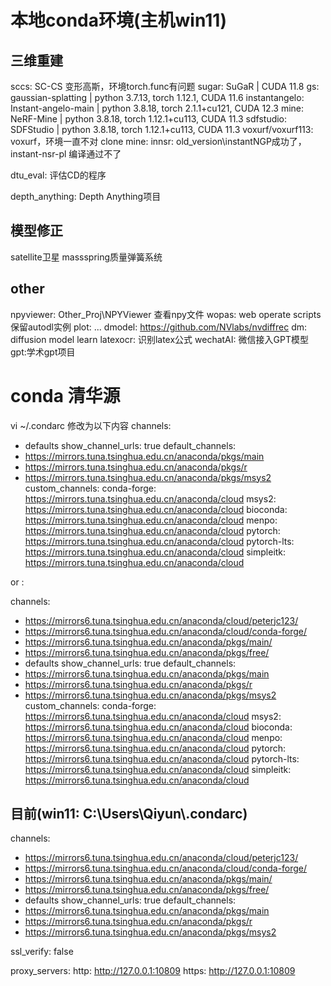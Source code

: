 # 本地conda环境(主机win11)

## 三维重建
sccs: SC-CS 变形高斯，环境torch.func有问题
sugar: SuGaR | CUDA 11.8
gs: gaussian-splatting | python 3.7.13, torch 1.12.1, CUDA 11.6
instantangelo: Instant-angelo-main | python 3.8.18, torch 2.1.1+cu121, CUDA 12.3
mine: NeRF-Mine |  python 3.8.18, torch 1.12.1+cu113, CUDA 11.3
sdfstudio: SDFStudio | python 3.8.18, torch 1.12.1+cu113, CUDA 11.3
voxurf/voxurf113: voxurf，环境一直不对
clone mine:
  innsr: old_version\instantNGP成功了，instant-nsr-pl 编译通过不了



dtu_eval: 评估CD的程序

depth_anything: Depth Anything项目

## 模型修正
satellite卫星
massspring质量弹簧系统

## other
npyviewer: Other_Proj\NPYViewer 查看npy文件
wopas: web operate scripts 保留autodl实例
plot: ...
dmodel: https://github.com/NVlabs/nvdiffrec
dm: diffusion model learn
latexocr: 识别latex公式
wechatAI: 微信接入GPT模型
gpt:学术gpt项目


# conda 清华源
vi  ~/.condarc
修改为以下内容
channels:
  - defaults
show_channel_urls: true
default_channels:
  - https://mirrors.tuna.tsinghua.edu.cn/anaconda/pkgs/main
  - https://mirrors.tuna.tsinghua.edu.cn/anaconda/pkgs/r
  - https://mirrors.tuna.tsinghua.edu.cn/anaconda/pkgs/msys2
custom_channels:
  conda-forge: https://mirrors.tuna.tsinghua.edu.cn/anaconda/cloud
  msys2: https://mirrors.tuna.tsinghua.edu.cn/anaconda/cloud
  bioconda: https://mirrors.tuna.tsinghua.edu.cn/anaconda/cloud
  menpo: https://mirrors.tuna.tsinghua.edu.cn/anaconda/cloud
  pytorch: https://mirrors.tuna.tsinghua.edu.cn/anaconda/cloud
  pytorch-lts: https://mirrors.tuna.tsinghua.edu.cn/anaconda/cloud
  simpleitk: https://mirrors.tuna.tsinghua.edu.cn/anaconda/cloud

or :

channels:
  - https://mirrors6.tuna.tsinghua.edu.cn/anaconda/cloud/peterjc123/
  - https://mirrors6.tuna.tsinghua.edu.cn/anaconda/cloud/conda-forge/
  - https://mirrors6.tuna.tsinghua.edu.cn/anaconda/pkgs/main/
  - https://mirrors6.tuna.tsinghua.edu.cn/anaconda/pkgs/free/
  - defaults
show_channel_urls: true
default_channels:
  - https://mirrors6.tuna.tsinghua.edu.cn/anaconda/pkgs/main
  - https://mirrors6.tuna.tsinghua.edu.cn/anaconda/pkgs/r
  - https://mirrors6.tuna.tsinghua.edu.cn/anaconda/pkgs/msys2
custom_channels:
  conda-forge: https://mirrors6.tuna.tsinghua.edu.cn/anaconda/cloud
  msys2: https://mirrors6.tuna.tsinghua.edu.cn/anaconda/cloud
  bioconda: https://mirrors6.tuna.tsinghua.edu.cn/anaconda/cloud
  menpo: https://mirrors6.tuna.tsinghua.edu.cn/anaconda/cloud
  pytorch: https://mirrors6.tuna.tsinghua.edu.cn/anaconda/cloud
  pytorch-lts: https://mirrors6.tuna.tsinghua.edu.cn/anaconda/cloud
  simpleitk: https://mirrors6.tuna.tsinghua.edu.cn/anaconda/cloud
  
## 目前(win11: C:\\Users\\Qiyun\\.condarc)
channels:
  - https://mirrors6.tuna.tsinghua.edu.cn/anaconda/cloud/peterjc123/
  - https://mirrors6.tuna.tsinghua.edu.cn/anaconda/cloud/conda-forge/
  - https://mirrors6.tuna.tsinghua.edu.cn/anaconda/pkgs/main/
  - https://mirrors6.tuna.tsinghua.edu.cn/anaconda/pkgs/free/
  - defaults
show_channel_urls: true
default_channels:
  - https://mirrors6.tuna.tsinghua.edu.cn/anaconda/pkgs/main
  - https://mirrors6.tuna.tsinghua.edu.cn/anaconda/pkgs/r
  - https://mirrors6.tuna.tsinghua.edu.cn/anaconda/pkgs/msys2

ssl_verify: false

proxy_servers:
  http: http://127.0.0.1:10809
  https: http://127.0.0.1:10809
